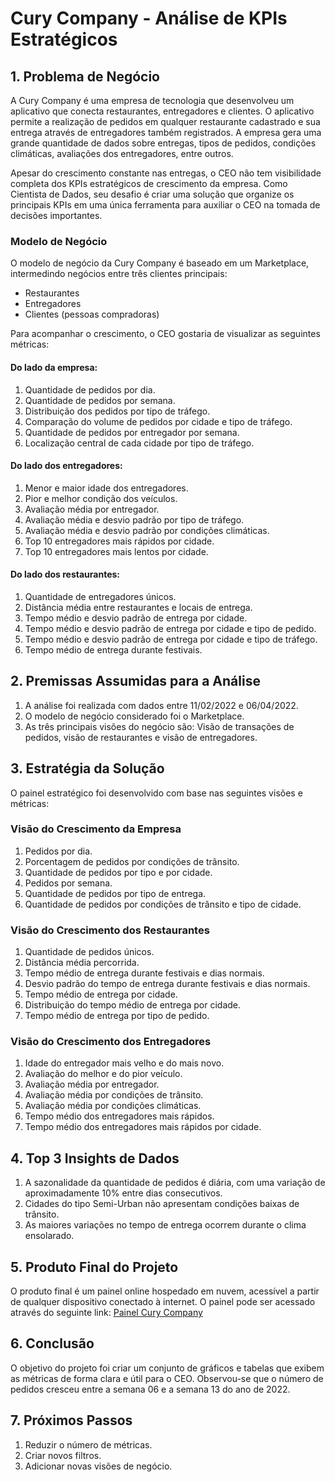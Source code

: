 # Cury Company - Análise de KPIs Estratégicos

## 1. Problema de Negócio

A Cury Company é uma empresa de tecnologia que desenvolveu um aplicativo que conecta restaurantes, entregadores e clientes. O aplicativo permite a realização de pedidos em qualquer restaurante cadastrado e sua entrega através de entregadores também registrados. A empresa gera uma grande quantidade de dados sobre entregas, tipos de pedidos, condições climáticas, avaliações dos entregadores, entre outros.

Apesar do crescimento constante nas entregas, o CEO não tem visibilidade completa dos KPIs estratégicos de crescimento da empresa. Como Cientista de Dados, seu desafio é criar uma solução que organize os principais KPIs em uma única ferramenta para auxiliar o CEO na tomada de decisões importantes.

### Modelo de Negócio

O modelo de negócio da Cury Company é baseado em um Marketplace, intermedindo negócios entre três clientes principais:
- Restaurantes
- Entregadores
- Clientes (pessoas compradoras)

Para acompanhar o crescimento, o CEO gostaria de visualizar as seguintes métricas:

#### Do lado da empresa:
1. Quantidade de pedidos por dia.
2. Quantidade de pedidos por semana.
3. Distribuição dos pedidos por tipo de tráfego.
4. Comparação do volume de pedidos por cidade e tipo de tráfego.
5. Quantidade de pedidos por entregador por semana.
6. Localização central de cada cidade por tipo de tráfego.

#### Do lado dos entregadores:
1. Menor e maior idade dos entregadores.
2. Pior e melhor condição dos veículos.
3. Avaliação média por entregador.
4. Avaliação média e desvio padrão por tipo de tráfego.
5. Avaliação média e desvio padrão por condições climáticas.
6. Top 10 entregadores mais rápidos por cidade.
7. Top 10 entregadores mais lentos por cidade.

#### Do lado dos restaurantes:
1. Quantidade de entregadores únicos.
2. Distância média entre restaurantes e locais de entrega.
3. Tempo médio e desvio padrão de entrega por cidade.
4. Tempo médio e desvio padrão de entrega por cidade e tipo de pedido.
5. Tempo médio e desvio padrão de entrega por cidade e tipo de tráfego.
6. Tempo médio de entrega durante festivais.

## 2. Premissas Assumidas para a Análise

1. A análise foi realizada com dados entre 11/02/2022 e 06/04/2022.
2. O modelo de negócio considerado foi o Marketplace.
3. As três principais visões do negócio são: Visão de transações de pedidos, visão de restaurantes e visão de entregadores.

## 3. Estratégia da Solução

O painel estratégico foi desenvolvido com base nas seguintes visões e métricas:

### Visão do Crescimento da Empresa
1. Pedidos por dia.
2. Porcentagem de pedidos por condições de trânsito.
3. Quantidade de pedidos por tipo e por cidade.
4. Pedidos por semana.
5. Quantidade de pedidos por tipo de entrega.
6. Quantidade de pedidos por condições de trânsito e tipo de cidade.

### Visão do Crescimento dos Restaurantes
1. Quantidade de pedidos únicos.
2. Distância média percorrida.
3. Tempo médio de entrega durante festivais e dias normais.
4. Desvio padrão do tempo de entrega durante festivais e dias normais.
5. Tempo médio de entrega por cidade.
6. Distribuição do tempo médio de entrega por cidade.
7. Tempo médio de entrega por tipo de pedido.

### Visão do Crescimento dos Entregadores
1. Idade do entregador mais velho e do mais novo.
2. Avaliação do melhor e do pior veículo.
3. Avaliação média por entregador.
4. Avaliação média por condições de trânsito.
5. Avaliação média por condições climáticas.
6. Tempo médio dos entregadores mais rápidos.
7. Tempo médio dos entregadores mais rápidos por cidade.

## 4. Top 3 Insights de Dados

1. A sazonalidade da quantidade de pedidos é diária, com uma variação de aproximadamente 10% entre dias consecutivos.
2. Cidades do tipo Semi-Urban não apresentam condições baixas de trânsito.
3. As maiores variações no tempo de entrega ocorrem durante o clima ensolarado.

## 5. Produto Final do Projeto

O produto final é um painel online hospedado em nuvem, acessível a partir de qualquer dispositivo conectado à internet. O painel pode ser acessado através do seguinte link: [Painel Cury Company](https://project-currycompany.streamlit.app/)

## 6. Conclusão

O objetivo do projeto foi criar um conjunto de gráficos e tabelas que exibem as métricas de forma clara e útil para o CEO. Observou-se que o número de pedidos cresceu entre a semana 06 e a semana 13 do ano de 2022.

## 7. Próximos Passos

1. Reduzir o número de métricas.
2. Criar novos filtros.
3. Adicionar novas visões de negócio.
